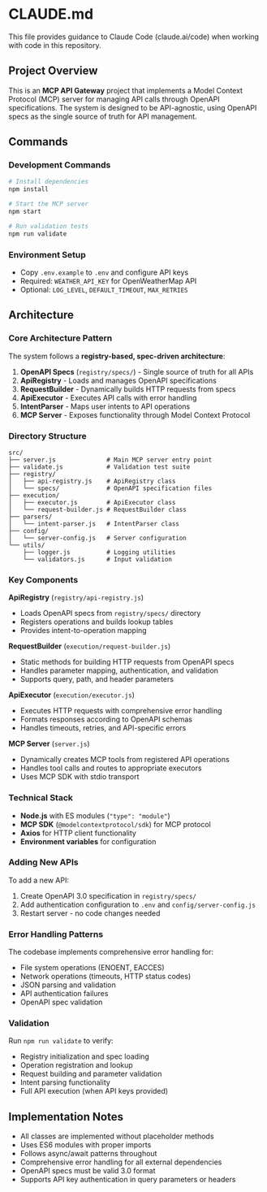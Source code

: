 # CLAUDE.md

This file provides guidance to Claude Code (claude.ai/code) when working with code in this repository.

## Project Overview

This is an **MCP API Gateway** project that implements a Model Context Protocol (MCP) server for managing API calls through OpenAPI specifications. The system is designed to be API-agnostic, using OpenAPI specs as the single source of truth for API management.

## Commands

### Development Commands
```bash
# Install dependencies
npm install

# Start the MCP server
npm start

# Run validation tests
npm run validate
```

### Environment Setup
- Copy `.env.example` to `.env` and configure API keys
- Required: `WEATHER_API_KEY` for OpenWeatherMap API
- Optional: `LOG_LEVEL`, `DEFAULT_TIMEOUT`, `MAX_RETRIES`

## Architecture

### Core Architecture Pattern
The system follows a **registry-based, spec-driven architecture**:

1. **OpenAPI Specs** (`registry/specs/`) - Single source of truth for all APIs
2. **ApiRegistry** - Loads and manages OpenAPI specifications
3. **RequestBuilder** - Dynamically builds HTTP requests from specs
4. **ApiExecutor** - Executes API calls with error handling
5. **IntentParser** - Maps user intents to API operations
6. **MCP Server** - Exposes functionality through Model Context Protocol

### Directory Structure
```
src/
├── server.js              # Main MCP server entry point
├── validate.js            # Validation test suite  
├── registry/
│   ├── api-registry.js    # ApiRegistry class
│   └── specs/             # OpenAPI specification files
├── execution/
│   ├── executor.js        # ApiExecutor class
│   └── request-builder.js # RequestBuilder class
├── parsers/
│   └── intent-parser.js   # IntentParser class
├── config/
│   └── server-config.js   # Server configuration
└── utils/
    ├── logger.js          # Logging utilities
    └── validators.js      # Input validation
```

### Key Components

**ApiRegistry** (`registry/api-registry.js`)
- Loads OpenAPI specs from `registry/specs/` directory
- Registers operations and builds lookup tables
- Provides intent-to-operation mapping

**RequestBuilder** (`execution/request-builder.js`)
- Static methods for building HTTP requests from OpenAPI specs
- Handles parameter mapping, authentication, and validation
- Supports query, path, and header parameters

**ApiExecutor** (`execution/executor.js`)
- Executes HTTP requests with comprehensive error handling
- Formats responses according to OpenAPI schemas
- Handles timeouts, retries, and API-specific errors

**MCP Server** (`server.js`)
- Dynamically creates MCP tools from registered API operations
- Handles tool calls and routes to appropriate executors
- Uses MCP SDK with stdio transport

### Technical Stack
- **Node.js** with ES modules (`"type": "module"`)
- **MCP SDK** (`@modelcontextprotocol/sdk`) for MCP protocol
- **Axios** for HTTP client functionality
- **Environment variables** for configuration

### Adding New APIs
To add a new API:
1. Create OpenAPI 3.0 specification in `registry/specs/`
2. Add authentication configuration to `.env` and `config/server-config.js`
3. Restart server - no code changes needed

### Error Handling Patterns
The codebase implements comprehensive error handling for:
- File system operations (ENOENT, EACCES)
- Network operations (timeouts, HTTP status codes)  
- JSON parsing and validation
- API authentication failures
- OpenAPI spec validation

### Validation
Run `npm run validate` to verify:
- Registry initialization and spec loading
- Operation registration and lookup
- Request building and parameter validation
- Intent parsing functionality
- Full API execution (when API keys provided)

## Implementation Notes

- All classes are implemented without placeholder methods
- Uses ES6 modules with proper imports
- Follows async/await patterns throughout
- Comprehensive error handling for all external dependencies
- OpenAPI specs must be valid 3.0 format
- Supports API key authentication in query parameters or headers